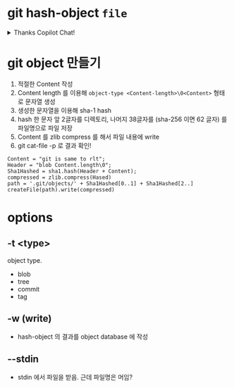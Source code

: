 # git hash-object `file`

<details>
<summary>  Thanks Copilot Chat! </summary>

git hash-object는 파일의 객체 ID를 계산하는 명령입니다. 이 명령을 사용하려면 계산하려는 파일의 경로를 지정해야 합니다. 따라서 당신의 경우, `file`을(를) 계산하려는 실제 파일 경로로 대체해야 합니다. 예를 들어, 파일이 example.txt이고 현재 디렉토리에 위치한 경우, git hash-object example.txt 명령을 실행해야 합니다.

git hash-object 명령에는 동작을 수정하는 데 사용할 수 있는 몇 가지 옵션이 있습니다. 다음은 가장 일반적으로 사용되는 몇 가지 옵션이다:

-t `타입`: 해시할 오브젝트의 타입을 지정한다. 기본 유형은 파일에 사용되는 "blob"입니다. 다른 유형으로는 "tree"(디렉터리의 경우), "commit"(커밋의 경우), "tag"(태그의 경우) 등이 있습니다.

-w: 개체를 Git 개체 데이터베이스에 씁니다. 기본적으로 git hash-object는 오브젝트 ID를 데이터베이스에 쓰지 않고 계산만 한다.

-stdin: 파일 대신 표준 입력에서 오브젝트 데이터를 읽습니다. 즉석에서 생성된 데이터를 해싱하는 데 유용할 수 있습니다.

-p `객체`: 파일 대신 지정된 객체의 내용을 해시합니다. 트리 또는 커밋 오브젝트를 해싱할 때 유용합니다.

-s `string`: 파일 대신 지정된 문자열을 해시합니다. 파일에 저장되지 않은 데이터를 해싱할 때 유용할 수 있습니다.

이러한 옵션은 원하는 동작을 얻기 위해 필요에 따라 조합할 수 있습니다.

</details>

# git object 만들기

1. 적절한 Content 작성
2. Content length 를 이용해 `object-type <Content-length>\0<Content>` 형태로 문자열 생성
3. 생성한 문자열을 이용해 sha-1 hash
4. hash 한 문자 앞 2글자를 디렉토리,  나머지 38글자를 (sha-256 이면 62 글자) 를 파일명으로 파일 저장
5. Content 를 zlib compress 를 해서 파일 내용에 write
6. git cat-file -p 로 결과 확인!


```
Content = "git is same to rlt";
Header = "blob Content.length\0";
Sha1Hashed = sha1.hash(Header + Content);
compressed = zlib.compress(Hased)
path = '.git/objects/' + Sha1Hashed[0..1] + Sha1Hashed[2..]
createFile(path).write(compressed)
```

# options

## -t \<type>

object type. 
- blob
- tree
- commit
- tag
## -w (write)
 - hash-object 의 결과를 object database 에 작성
## --stdin
- stdin 에서 파일을 받음. 근데 파일명은 머임?
